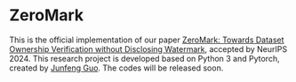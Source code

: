 # ZeroMark
This is the official implementation of our paper [ZeroMark: Towards Dataset Ownership Verification without Disclosing Watermark](), accepted by NeurIPS 2024. This research project is developed based on Python 3 and Pytorch, created by [Junfeng Guo](https://junfenggo.github.io/).
The codes will be released soon.
